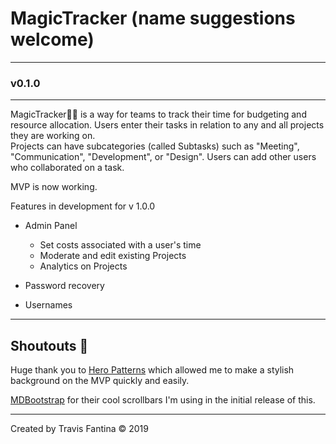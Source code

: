 # MagicTracker (name suggestions welcome)
---
### v0.1.0
---
MagicTracker🕵🏻‍ is a way for teams to track their time for
budgeting and resource allocation.  Users enter their
tasks in relation to any and all projects they are working
on.  
Projects can have subcategories (called Subtasks) such as
"Meeting", "Communication", "Development", or "Design".
Users can add other users who collaborated on a task.

MVP is now working.

Features in development for v 1.0.0
- Admin Panel
  - Set costs associated with a user's time
  - Moderate and edit existing Projects
  - Analytics on Projects

- Password recovery
- Usernames


---
## Shoutouts 📣

Huge thank you to [Hero Patterns](https://www.heropatterns.com) which allowed me to make a stylish background on the MVP quickly and easily.

[MDBootstrap](https://mdbootstrap.com/docs/jquery/javascript/scroll/) for their cool scrollbars
I'm using in the initial release of this.

---
Created by Travis Fantina © 2019
